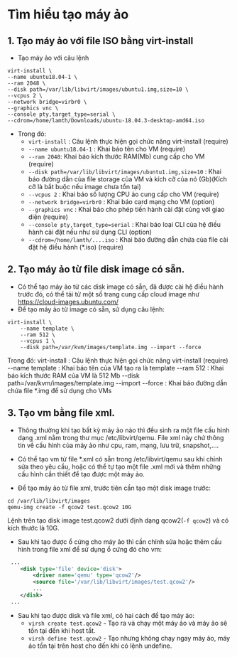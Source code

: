 # Tìm hiểu tạo máy ảo 

## 1. Tạo máy ảo với file ISO bằng virt-install
- Tạo máy ảo với câu lệnh
```
virt-install \
--name ubuntu18.04-1 \
--ram 2048 \
--disk path=/var/lib/libvirt/images/ubuntu1.img,size=10 \
--vcpus 2 \
--network bridge=virbr0 \
--graphics vnc \
--console pty,target_type=serial \
--cdrom=/home/lamth/Downloads/ubuntu-18.04.3-desktop-amd64.iso
```
- Trong đó:
    - `virt-install` : Câu lệnh thực hiện gọi chức năng virt-install (require)
    - `--name ubuntu18.04-1` : Khai báo tên cho VM (require)
    - `--ram 2048`: Khai báo kích thước RAM(Mb) cung cấp cho VM (require)
    - `--disk path=/var/lib/libvirt/images/ubuntu1.img,size=10` : Khai báo đường dẫn của file storage của VM và kích cỡ của nó (Gb)(Kích cỡ là bắt buộc nếu image chưa tồn tại)
    - `--vcpus 2` : Khai báo số lượng CPU ảo cung cấp cho VM (require)
    - `--network bridge=virbr0` : Khai báo card mạng cho VM (option)
    - `--graphics vnc` : Khai báo cho phép tiến hành cài đặt cùng với giao diện (require) 
    - `--console pty,target_type=serial` : Khai báo loại CLI của hệ điều hành cài đặt nếu như sử dụng CLI (option) 
    - `--cdrom=/home/lamth/....iso` : Khai báo đường dẫn chứa của file cài đặt hệ điều hành (*.iso) (require)

## 2. Tạo máy ảo từ file disk image có sẵn.
- Có thể tạo máy ảo từ các disk image có sẵn, đã được cài hệ điều hành trước đó, có thể tải từ một số trang cung cấp cloud image như https://cloud-images.ubuntu.com/
- Để tạo máy ảo từ image có sẵn, sử dụng câu lệnh:
```
virt-install \
    --name template \
    --ram 512 \
    --vcpus 1 \
    --disk path=/var/kvm/images/template.img --import --force
```
Trong đó:
virt-install : Câu lệnh thực hiện gọi chức năng virt-install (require)
--name template : Khai báo tên của VM tạo ra là template
--ram 512 : Khai báo kích thước RAM của VM là 512 Mb
--disk path=/var/kvm/images/template.img --import --force : Khai báo đường dẫn chứa file *.img để sử dụng cho VMs

## 3. Tạo vm bằng file xml.
- Thông thường khi tạo bất kỳ máy ảo nào thì đều sinh ra một file cấu hình dạng .xml nằm trong thư mục /etc/libvirt/qemu. File xml này chứ thông tin về cấu hình của máy ảo như cpu, ram, mạng, lưu trữ, snapshot,....
- Có thể tạo vm từ file *.xml có sẵn trong /etc/libvirt/qemu sau khi chỉnh sửa theo yêu cầu, hoặc có thể tự tạo một file .xml mới và thêm những cấu hình cần thiết để tạo được một máy ảo.

- Để tạo máy ảo từ file xml, trước tiên cần tạo một disk image trước:
```
cd /var/lib/libvirt/images
qemu-img create -f qcow2 test.qcow2 10G
```
Lệnh trên tạo disk image test.qcow2 dưới định dạng qcow2(`-f qcow2`) và có kích thước là 10G.

- Sau khi tạo được ổ cứng cho máy ảo thì cần chỉnh sửa hoặc thêm cấu hình trong file xml để sử dụng ổ cứng đó cho vm:
```xml
 ...
 	<disk type='file' device='disk'>
 		<driver name='qemu' type='qcow2'/>
 		<source file='/var/lib/libvirt/images/test.qcow2'/>
 		...
 	</disk>
 ...
```

- Sau khi tạo được disk và file xml, có hai cách để tạo máy ảo:
    - `virsh create test.qcow2` - Tạo ra và chạy một máy ảo và máy ảo sẽ tồn tại đến khi host tắt.
    - `virsh define test.qcow2` - Tạo nhưng không chạy ngay máy ảo, máy ảo tồn tại trên host cho đến khi có lệnh undefine.
